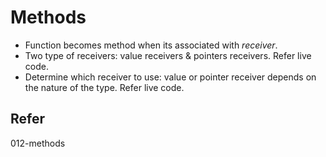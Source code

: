 # Methods

* Function becomes method when its associated with *receiver*.
* Two type of receivers: value receivers & pointers receivers. Refer live code.
* Determine which receiver to use: value or pointer receiver depends on the nature of the type. Refer live code.

## Refer

012-methods
